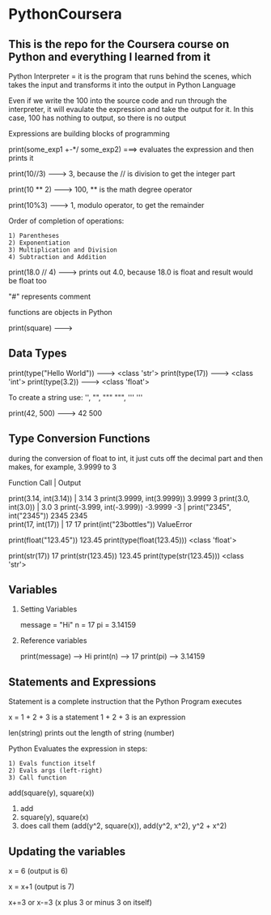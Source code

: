 # PythonCoursera

## This is the repo for the Coursera course on Python and everything I learned from it


Python Interpreter = it is the program that runs behind the scenes, which takes 
			the input and transforms it into the output in Python
			 Language

Even if we write the 100 into the source code and run through the interpreter,
it will evaulate the expression and take the output for it. In this case,
100 has nothing to output, so there is no output


Expressions are building blocks of programming


print(some_exp1 +-*/ some_exp2) ===> evaluates the expression and then prints it

print(10//3) ---> 3, because the // is division to get the integer part

print(10 ** 2) ---> 100, ** is the math degree operator 

print(10%3) ---> 1, modulo operator, to get the remainder

Order of completion of operations: 

	1) Parentheses
	2) Exponentiation
	3) Multiplication and Division
	4) Subtraction and Addition

print(18.0 // 4) ---> prints out 4.0, because 18.0 is float and result would be float too

"#" represents comment 

functions are objects in Python 

print(square) ---> <function square>

## Data Types

print(type("Hello World")) ---> <class 'str'>
print(type(17)) ---> <class 'int'> 
print(type(3.2)) ---> <class 'float'>

To create a string use: '', "", """ """, ''' '''

print(42, 500) ---> 42 500

## Type Conversion Functions

during the conversion of float to int, it just cuts off the decimal part and then 
makes, for example, 3.9999 to 3

Function Call                  |   Output
			      
print(3.14, int(3.14))         |   3.14 3 
print(3.9999, int(3.9999))         3.9999 3
print(3.0, int(3.0))	       |   3.0 3 
print(-3.999, int(-3.999))         -3.9999 -3
                               |
print("2345", int("2345"))     	   2345 2345 	
print(17, int(17))             |   17 17
print(int("23bottles"))            ValueError 


print(float("123.45"))             123.45
print(type(float(123.45)))         <class 'float'>


print(str(17))                     17
print(str(123.45))                 123.45
print(type(str(123.45)))           <class 'str'>

## Variables 

1) Setting Variables

	message = "Hi"
	n = 17
	pi = 3.14159

2) Reference variables
 
	print(message) --> Hi
	print(n)       --> 17
	print(pi)      --> 3.14159

## Statements and Expressions

Statement is a complete instruction that the Python Program executes

x = 1 + 2 + 3 is a statement
1 + 2 + 3 is an expression 

len(string) prints out the length of string (number)

Python Evaluates the expression in steps:
	
	1) Evals function itself
	2) Evals args (left-right) 
	3) Call function 

add(square(y), square(x))

1) add
2) square(y), square(x)
3) does call them (add(y^2, square(x)), add(y^2, x^2), y^2 + x^2)


## Updating the variables 

x = 6  (output is 6)

x = x+1 (output is 7)


x+=3 or x-=3 (x plus 3 or minus 3 on itself)
